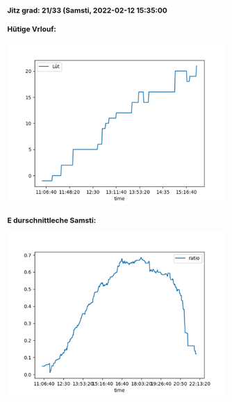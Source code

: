 ### Jitz grad: 21/33 (Samsti, 2022-02-12 15:35:00

### Hütige Vrlouf:
![Graph](Today.png)

### E durschnittleche Samsti:
![Graph](Samsti.png)